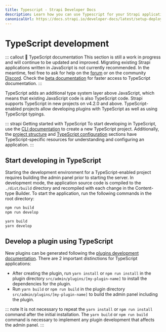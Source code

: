 ```yaml
---
title: Typescript - Strapi Developer Docs
description: Learn how you can use Typescript for your Strapi application.
canonicalUrl: https://docs.strapi.io/developer-docs/latest/setup-deployment-guides/configurations/databases/typescript.html
---
```


# TypeScript development

::: callout 🚧  TypeScript documentation
This section is still a work in progress and will continue to be updated and improved. Migrating existing Strapi applications written in JavaScript is not currently recommended. In the meantime, feel free to ask for help on the [forum](https://forum.strapi.io/) or on the community [Discord](https://discord.strapi.io). Check the [beta documentation](docs-next.strapi.io) for faster access to TypeScript documentation.
:::

TypeScript adds an additional type system layer above JavaScript, which means that existing JavaScript code is also TypeScript code. Strapi supports TypeScript in new projects on v4.2.0 and above. TypeScript-enabled projects allow developing plugins with TypeScript as well as using TypeScript typings.

::: strapi Getting started with TypeScript
To start developing in TypeScript, use the [CLI documentation](/developer-docs/latest/setup-deployment-guides/installation/cli.md) to create a new TypeScript project. Additionally, the [project structure](/developer-docs/latest/setup-deployment-guides/file-structure.md) and [TypeScript configuration](/developer-docs/latest/setup-deployment-guides/configurations/optional/typescript.md) sections have TypeScript-specific resources for understanding and configuring an application.
:::

## Start developing in TypeScript

Starting the development environment for a TypeScript-enabled project requires building the admin panel prior to starting the server. In development mode, the application source code is compiled to the `./dist/build` directory and recompiled with each change in the Content-type Builder. To start the application, run the following commands in the root directory:

<code-group>

<code-block title="NPM">

```sh
npm run build
npm run develop
```

</code-block>

 <code-block title="YARN">

```sh
yarn build
yarn develop
```

</code-block>

</code-group>

## Develop a plugin using TypeScript

New plugins can be generated following the [plugins development documentation](/developer-docs/latest/development/plugins-development.md). There are 2 important distinctions for TypeScript applications:

- After creating the plugin, run `yarn install` or `npm run install` in the plugin directory `src/admin/plugins/[my-plugin-name]` to install the dependencies for the plugin.
- Run `yarn build` or `npm run build` in the plugin directory `src/admin/plugins/[my-plugin-name]` to build the admin panel including the plugin.

::: note
It is not necessary to repeat the `yarn install` or `npm run install` command after the initial installation. The `yarn build` or `npm run build` command is necessary to implement any plugin development that affects the admin panel.
:::
